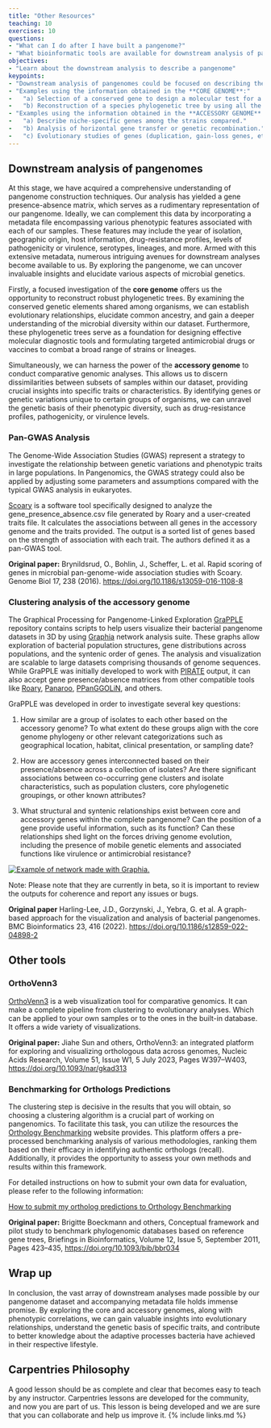 ```yaml
---
title: "Other Resources"
teaching: 10
exercises: 10
questions:
- "What can I do after I have built a pangenome?"
- "What bioinformatic tools are available for downstream analysis of pangenomes?"
objectives:
- "Learn about the downstream analysis to describe a pangenome"
keypoints:
- "Downstream analysis of pangenomes could be focused on describing the core or the accessory genome of the organism studied."
- "Examples using the information obtained in the **CORE GENOME**:" 
-   "a) Selection of a conserved gene to design a molecular test for a diagnostic tool or a vaccine."
-   "b) Reconstruction of a species phylogenetic tree by using all the core genes."
- "Examples using the information obtained in the **ACCESSORY GENOME**:"
-   "a) Describe niche-specific genes among the strains compared."
-   "b) Analysis of horizontal gene transfer or genetic recombination."
-   "c) Evolutionary studies of genes (duplication, gain-loss genes, etc.)."
---
```

## Downstream analysis of pangenomes

At this stage, we have acquired a comprehensive understanding of pangenome construction techniques. Our analysis has yielded a gene presence-absence matrix, which serves as a rudimentary representation of our pangenome. Ideally, we can complement this data by incorporating a metadata file encompassing various phenotypic features associated with each of our samples. These features may include the year of isolation, geographic origin, host information, drug-resistance profiles, levels of pathogenicity or virulence, serotypes, lineages, and more. Armed with this extensive metadata, numerous intriguing avenues for downstream analyses become available to us. By exploring the pangenome, we can uncover invaluable insights and elucidate various aspects of microbial genetics. 

Firstly, a focused investigation of the **core genome** offers us the opportunity to reconstruct robust phylogenetic trees. By examining the conserved genetic elements shared among organisms, we can establish evolutionary relationships, elucidate common ancestry, and gain a deeper understanding of the microbial diversity within our dataset. Furthermore, these phylogenetic trees serve as a foundation for designing effective molecular diagnostic tools and formulating targeted antimicrobial drugs or vaccines to combat a broad range of strains or lineages. 

Simultaneously, we can harness the power of the **accessory genome** to conduct comparative genomic analyses. This allows us to discern dissimilarities between subsets of samples within our dataset, providing crucial insights into specific traits or characteristics. By identifying genes or genetic variations unique to certain groups of organisms, we can unravel the genetic basis of their phenotypic diversity, such as drug-resistance profiles, pathogenicity, or virulence levels. 

### Pan-GWAS Analysis

The Genome-Wide Association Studies (GWAS) represent a strategy to investigate the relationship between genetic variations and phenotypic traits in large populations. In Pangenomics, the GWAS strategy could also be applied by adjusting some parameters and assumptions compared with the typical GWAS analysis in eukaryotes. 

[Scoary](https://github.com/AdmiralenOla/Scoary) is a software tool specifically designed to analyze the gene_presence_absence.csv file generated by Roary and a user-created traits file. It calculates the associations between all genes in the accessory genome and the traits provided. The output is a sorted list of genes based on the strength of association with each trait. The authors defined it as a pan-GWAS tool.

**Original paper:**
Brynildsrud, O., Bohlin, J., Scheffer, L. et al. Rapid scoring of genes in microbial pan-genome-wide association studies with Scoary. Genome Biol 17, 238 (2016). https://doi.org/10.1186/s13059-016-1108-8


### Clustering analysis of the accessory genome

The Graphical Processing for Pangenome-Linked Exploration [GraPPLE](https://github.com/JDHarlingLee/GraPPLE) repository contains scripts to help users visualize their bacterial pangenome datasets in 3D by using [Graphia](https://graphia.app) network analysis suite. These graphs allow exploration of bacterial population structures, gene distributions across populations, and the syntenic order of genes. The analysis and visualization are scalable to large datasets comprising thousands of genome sequences. While GraPPLE was initially developed to work with [PIRATE](https://github.com/SionBayliss/PIRATE) output, it can also accept gene presence/absence matrices from other compatible tools like [Roary](https://github.com/sanger-pathogens/), [Panaroo](https://github.com/gtonkinhill/panaroo), [PPanGGOLiN](https://github.com/labgem/PPanGGOLiN/tree/master/testingDataset), and others. 

GraPPLE was developed in order to investigate several key questions:

1. How similar are a group of isolates to each other based on the accessory genome? To what extent do these groups align with the core genome phylogeny or other relevant categorizations such as geographical location, habitat, clinical presentation, or sampling date?

2. How are accessory genes interconnected based on their presence/absence across a collection of isolates? Are there significant associations between co-occurring gene clusters and isolate characteristics, such as population clusters, core phylogenetic groupings, or other known attributes?

3. What structural and syntenic relationships exist between core and accessory genes within the complete pangenome? Can the position of a gene provide useful information, such as its function? Can these relationships shed light on the forces driving genome evolution, including the presence of mobile genetic elements and associated functions like virulence or antimicrobial resistance?

<a href="{{ page.root }}/fig/01-03-01.png">
   <img src="{{ page.root }}/fig/01-13-01.png" alt="Example of network made with Graphia. " />
  </a>

Note: Please note that they are currently in beta, so it is important to review the outputs for coherence and report any issues or bugs. 

**Original paper**
Harling-Lee, J.D., Gorzynski, J., Yebra, G. et al. A graph-based approach for the visualization and analysis of bacterial pangenomes. BMC Bioinformatics 23, 416 (2022). https://doi.org/10.1186/s12859-022-04898-2

## Other tools

### OrthoVenn3

[OrthoVenn3](https://orthovenn3.bioinfotoolkits.net/home) is a web visualization tool for comparative genomics. It can make a complete pipeline from clustering to evolutionary analyses. Which can be applied to your own samples or to the ones in the built-in database. It offers a wide variety of visualizations.

**Original paper:**
Jiahe Sun and others, OrthoVenn3: an integrated platform for exploring and visualizing orthologous data across genomes, Nucleic Acids Research, Volume 51, Issue W1, 5 July 2023, Pages W397–W403, https://doi.org/10.1093/nar/gkad313


### Benchmarking for Orthologs Predictions

The clustering step is decisive in the results that you will obtain, so choosing a clustering algorithm is a crucial part of working on pangenomics. To facilitate this task, you can utilize the resources the [Orthology Benchmarking](https://orthology.benchmarkservice.org/) website provides. This platform offers a pre-processed benchmarking analysis of various methodologies, ranking them based on their efficacy in identifying authentic orthologs (recall). Additionally, it provides the opportunity to assess your own methods and results within this framework. 

For detailed instructions on how to submit your own data for evaluation, please refer to the following information:

[How to submit my ortholog predictions to Orthology Benchmarking](https://orthology.benchmarkservice.org/proxy/doc#submit)

**Original paper:**
Brigitte Boeckmann and others, Conceptual framework and pilot study to benchmark phylogenomic databases based on reference gene trees, Briefings in Bioinformatics, Volume 12, Issue 5, September 2011, Pages 423–435, https://doi.org/10.1093/bib/bbr034


## Wrap up

In conclusion, the vast array of downstream analyses made possible by our pangenome dataset and accompanying metadata file holds immense promise. By exploring the core and accessory genomes, along with phenotypic correlations, we can gain valuable insights into evolutionary relationships, understand the genetic basis of specific traits, and contribute to better knowledge about the adaptive processes bacteria have achieved in their respective lifestyle. 


## Carpentries Philosophy
A good lesson should be as complete and clear that becomes easy to teach by any instructor. 
Carpentries lessons are developed for the community, and now you are part of us. 
This lesson is being developed and we are sure that you can collaborate and help us improve it.
{% include links.md %}
